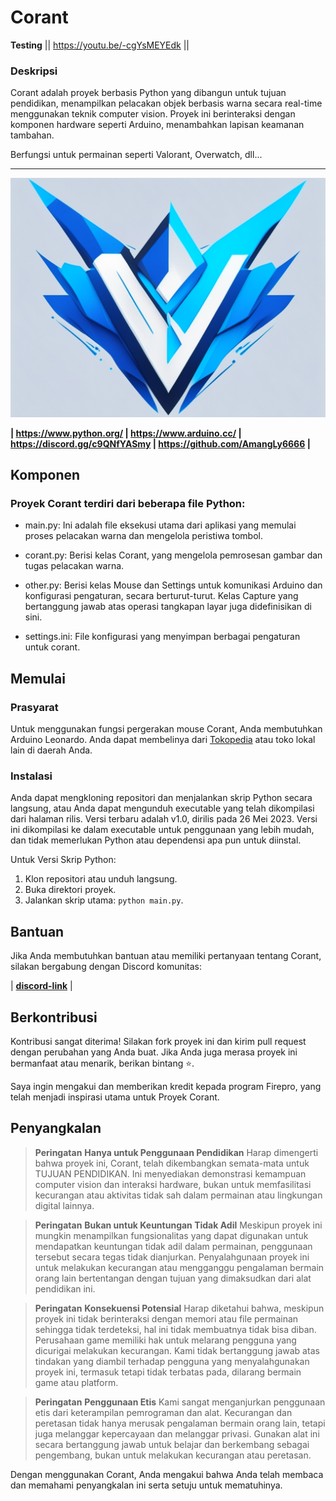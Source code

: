 # Corant

<b>Testing</b>
|| https://youtu.be/-cgYsMEYEdk ||

### Deskripsi

Corant adalah proyek berbasis Python yang dibangun untuk tujuan pendidikan, menampilkan pelacakan objek berbasis warna secara real-time menggunakan teknik computer vision. Proyek ini berinteraksi dengan komponen hardware seperti Arduino, menambahkan lapisan keamanan tambahan.

Berfungsi untuk permainan seperti Valorant, Overwatch, dll...

---
![Gambar](valorantimg.png)

<b> | https://www.python.org/ |
https://www.arduino.cc/ |
https://discord.gg/c9QNfYASmy |
https://github.com/AmangLy6666 | </b>

## Komponen

### Proyek Corant terdiri dari beberapa file Python:

- main.py: Ini adalah file eksekusi utama dari aplikasi yang memulai proses pelacakan warna dan mengelola peristiwa tombol.

- corant.py: Berisi kelas Corant, yang mengelola pemrosesan gambar dan tugas pelacakan warna.

- other.py: Berisi kelas Mouse dan Settings untuk komunikasi Arduino dan konfigurasi pengaturan, secara berturut-turut. Kelas Capture yang bertanggung jawab atas operasi tangkapan layar juga didefinisikan di sini.

- settings.ini: File konfigurasi yang menyimpan berbagai pengaturan untuk corant.

## Memulai
### Prasyarat
Untuk menggunakan fungsi pergerakan mouse Corant, Anda membutuhkan Arduino Leonardo. Anda dapat membelinya dari [Tokopedia](https://www.tokopedia.com/cncstorebandung/arduino-uno-r3-atmega328p-atmega-16u2-compatible-board-usb-cable?extParam=ivf%3Dfalse&src=topads) atau toko lokal lain di daerah Anda.

### Instalasi

Anda dapat mengkloning repositori dan menjalankan skrip Python secara langsung, atau Anda dapat mengunduh executable yang telah dikompilasi dari halaman rilis. Versi terbaru adalah v1.0, dirilis pada 26 Mei 2023. Versi ini dikompilasi ke dalam executable untuk penggunaan yang lebih mudah, dan tidak memerlukan Python atau dependensi apa pun untuk diinstal.

Untuk Versi Skrip Python:
1. Klon repositori atau unduh langsung.
2. Buka direktori proyek.
3. Jalankan skrip utama: `python main.py`.

## Bantuan

Jika Anda membutuhkan bantuan atau memiliki pertanyaan tentang Corant, silakan bergabung dengan Discord komunitas:

| <b>[discord-link]</b> | 

## Berkontribusi

Kontribusi sangat diterima! Silakan fork proyek ini dan kirim pull request dengan perubahan yang Anda buat. Jika Anda juga merasa proyek ini bermanfaat atau menarik, berikan bintang ⭐.

Saya ingin mengakui dan memberikan kredit kepada program Firepro, yang telah menjadi inspirasi utama untuk Proyek Corant.

## Penyangkalan
> **Peringatan** **Hanya untuk Penggunaan Pendidikan**
Harap dimengerti bahwa proyek ini, Corant, telah dikembangkan semata-mata untuk TUJUAN PENDIDIKAN. Ini menyediakan demonstrasi kemampuan computer vision dan interaksi hardware, bukan untuk memfasilitasi kecurangan atau aktivitas tidak sah dalam permainan atau lingkungan digital lainnya.

> **Peringatan** **Bukan untuk Keuntungan Tidak Adil**
Meskipun proyek ini mungkin menampilkan fungsionalitas yang dapat digunakan untuk mendapatkan keuntungan tidak adil dalam permainan, penggunaan tersebut secara tegas tidak dianjurkan. Penyalahgunaan proyek ini untuk melakukan kecurangan atau mengganggu pengalaman bermain orang lain bertentangan dengan tujuan yang dimaksudkan dari alat pendidikan ini.

> **Peringatan** **Konsekuensi Potensial**
Harap diketahui bahwa, meskipun proyek ini tidak berinteraksi dengan memori atau file permainan sehingga tidak terdeteksi, hal ini tidak membuatnya tidak bisa diban. Perusahaan game memiliki hak untuk melarang pengguna yang dicurigai melakukan kecurangan. Kami tidak bertanggung jawab atas tindakan yang diambil terhadap pengguna yang menyalahgunakan proyek ini, termasuk tetapi tidak terbatas pada, dilarang bermain game atau platform.

> **Peringatan** **Penggunaan Etis**
Kami sangat menganjurkan penggunaan etis dari keterampilan pemrograman dan alat. Kecurangan dan peretasan tidak hanya merusak pengalaman bermain orang lain, tetapi juga melanggar kepercayaan dan melanggar privasi. Gunakan alat ini secara bertanggung jawab untuk belajar dan berkembang sebagai pengembang, bukan untuk melakukan kecurangan atau peretasan.

Dengan menggunakan Corant, Anda mengakui bahwa Anda telah membaca dan memahami penyangkalan ini serta setuju untuk mematuhinya.

[discord-link]: https://discord.gg/c9QNfYASmy

[language-link]: https://www.python.org/

[license-link]: https://github.com/AmangLy6666
